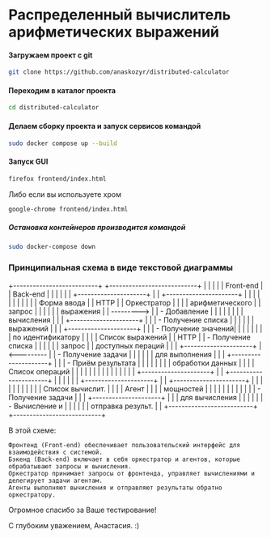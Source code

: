 # Распределенный вычислитель арифметических выражений

#### Загружаем проект с git

```sh
git clone https://github.com/anaskozyr/distributed-calculator
```


#### Переходим в каталог проекта

```sh
cd distributed-calculator
```

#### Делаем сборку проекта и запуск сервисов командой

```sh
sudo docker compose up --build
```

#### Запуск GUI 

```sh
firefox frontend/index.html
```

Либо если вы используете хром 

```sh
google-chrome frontend/index.html
```

##### Остановка контейнеров производится командой

```sh
sudo docker-compose down
```

### Принципиальная схема в виде текстовой диаграммы

+--------------------------+             +---------------------------+
|                          |             |                           |
|       Front-end          |             |         Back-end          |
|                          |             |                           |
|  +---------------------+ |             |  +----------------------+ |
|  |                     | |             |  |                      | |
|  |  Форма ввода        | |   HTTP      |  |   Оркестратор        | |
|  |  арифметического    | |   запрос    |  |                      | |
|  |  выражения          | |  ---------> |  |  - Добавление        | |
|  |                     | |             |  |    вычисления        | |
|  +---------------------+ |             |  |  - Получение списка  | |
|                          |             |  |    выражений         | |
|  +---------------------+ |             |  |  - Получение значений| |
|  |                     | |             |  |    по идентификатору | |
|  |  Список выражений   | |   HTTP      |  |  - Получение списка  | |
|  |                     | |   запрос    |  |    доступных пераций | |
|  +---------------------+ |  <--------- |  |  - Получение задачи  | |
|                          |             |  |    для выполнения    | |
|  +---------------------+ |             |  |  - Приём результата  | |
|  |                     | |             |  |    обработки данных  | |
|  |  Список операций    | |             |  |                      | |
|  |                     | |             |  |                      | |
|  +---------------------+ |             |  +----------------------+ |
|                          |             |                           |
|  +---------------------+ |             |  +----------------------+ |
|  |                     | |             |  |                      | |
|  |  Список вычислит.   | |             |  |       Агент          | |
|  |  мощностей          | |             |  |                      | |
|  |                     | |             |  |  - Получение задачи  | |
|  +---------------------+ |             |  |    для вычисления    | |
|                          |             |  |  - Вычисление и      | |
|                          |             |  |    отправка результ. | |
+--------------------------+             +---------------------------+



В этой схеме:

    Фронтенд (Front-end) обеспечивает пользовательский интерфейс для взаимодействия с системой.
    Бэкенд (Back-end) включает в себя оркестратор и агентов, которые обрабатывают запросы и вычисления.
    Оркестратор принимает запросы от фронтенда, управляет вычислениями и делегирует задачи агентам.
    Агенты выполняют вычисления и отправляют результаты обратно оркестратору.


Огромное спасибо за Ваше тестирование!

С глубоким уважением, Анастасия. :) 
